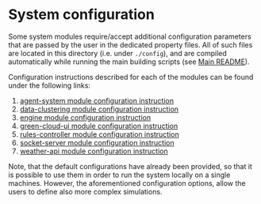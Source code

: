 # System configuration

Some system modules require/accept additional configuration parameters that are passed by the user in the dedicated
property files. All of such files are located in this directory (i.e. under `./config`), and are compiled automatically
while running the main building scripts (see [Main README](../README.md)).

Configuration instructions described for each of the modules can be found under the following links:

1. [agent-system module configuration instruction](./AGENT_SYSTEM_CONFIG.md)
2. [data-clustering module configuration instruction](./STREAM_GENERATION_INSTRUCTION.md)
3. [engine module configuration instruction](./ENGINE_CONFIG.md)
4. [green-cloud-ui module configuration instruction](./GREEN_CLOUD_UI_CONFIG.md)
5. [rules-controller module configuration instruction](./RULES_CONTROLLER_CONFIG.md)
6. [socket-server module configuration instruction](./SOCKET_SERVER_CONFIG.md)
7. [weather-api module configuration instruction](./WEATHER_API_CONFIG.md)

Note, that the default configurations have already been provided, so that it is possible to use them in order to run the
system locally on a single machines. However, the aforementioned configuration options, allow the users to define also
more complex simulations.
